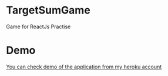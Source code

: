 # TargetSumGame
Game for ReactJs Practise

# Demo
 <a 
 href="https://targetsumgame.herokuapp.com/" 
 target="_blank">
 You can check demo of the application from my heroku account
 </a>
